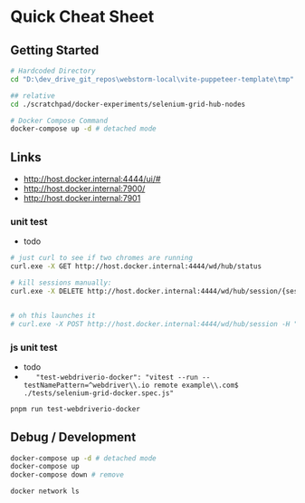 # Quick Cheat Sheet
## Getting Started
```bash
# Hardcoded Directory
cd "D:\dev_drive_git_repos\webstorm-local\vite-puppeteer-template\tmp"

## relative
cd ./scratchpad/docker-experiments/selenium-grid-hub-nodes

# Docker Compose Command
docker-compose up -d # detached mode
```
## Links
* http://host.docker.internal:4444/ui/#
* http://host.docker.internal:7900/
* http://host.docker.internal:7901

### unit test
* todo
```bash
# just curl to see if two chromes are running
curl.exe -X GET http://host.docker.internal:4444/wd/hub/status

# kill sessions manually:
curl.exe -X DELETE http://host.docker.internal:4444/wd/hub/session/{sessionId}


# oh this launches it
# curl.exe -X POST http://host.docker.internal:4444/wd/hub/session -H "Content-Type: application/json" -d '{"capabilities": {"alwaysMatch": {"browserName": "chrome"}}}'
```
### js unit test
* todo
* `    "test-webdriverio-docker": "vitest --run --testNamePattern=^webdriver\\.io remote example\\.com$ ./tests/selenium-grid-docker.spec.js"
`
```bash
pnpm run test-webdriverio-docker
```


## Debug / Development
```bash
docker-compose up -d # detached mode
docker-compose up
docker-compose down # remove

docker network ls
```

